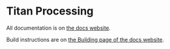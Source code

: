 # Titan Processing

All documentation is on [the docs website](https://titanrobotics2022.com/docs/dev/TitanProcessing/index.html).

Build instructions are on [the Building page of the docs website](https://titanrobotics2022.com/docs/dev/TitanProcessing/Installation/index.html).

